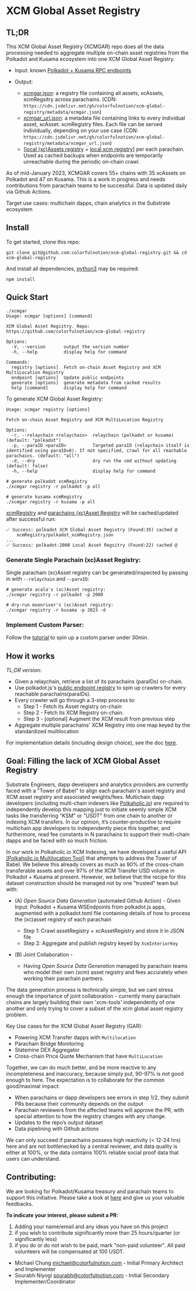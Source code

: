 # XCM Global Asset Registry

## TL;DR
This XCM Global Asset Registry (XCMGAR) repo does all the data processing needed to aggregate multiple on-chain asset registries from the Polkadot and Kusama ecosystem into one XCM Global Asset Registry.  

* Input: known [Polkadot + Kusama RPC endpoints](https://github.com/colorfulnotion/xcm-global-registry/tree/main/assets)

* Output:
	* [xcmgar.json](https://cdn.jsdelivr.net/gh/colorfulnotion/xcm-global-registry/metadata/xcmgar.json): a registry file containing all assets, xcAssets, xcmRegsitry across parachains.  (CDN: `https://cdn.jsdelivr.net/gh/colorfulnotion/xcm-global-registry/metadata/xcmgar.json`)
	*  [xcmgar_url.json](https://cdn.jsdelivr.net/gh/colorfulnotion/xcm-global-registry/metadata/xcmgar_url.json): a metadata file containing links to every individual asset, xcAsset. xcmRegistry files. Each file can be served individually, depending on your use case  (CDN: `https://cdn.jsdelivr.net/gh/colorfulnotion/xcm-global-registry/metadata/xcmgar_url.json`)
	* [[local (xc)Assets registry](https://github.com/colorfulnotion/xcm-global-registry/tree/main/assets/polkadot) + [local xcm registry](https://github.com/colorfulnotion/xcm-global-registry/tree/main/xcAssets/polkadot)] per each parachain. Used as cached backups when endpoints are temporarily unreachable during the periodic on-chain crawl.

As of mid-January 2023, XCMGAR covers 55+ chains with 35 xcAssets on Polkadot and 47 on Kusama. This is a work in progress and needs contributions from parachain teams to be successful. Data is updated daily via Github Actions.

Target use cases: multichain dapps, chain analytics in the Substrate ecosystem

## Install
To get started, clone this repo:
```
git clone git@github.com:colorfulnotion/xcm-global-registry.git && cd xcm-global-registry
```
And install all dependencies, [python3](https://www.python.org/downloads/) may be required:
```
npm install
```
## Quick Start

```
./xcmgar
Usage: xcmgar [options] [command]

XCM Global Asset Registry. Repo: https://github.com/colorfulnotion/xcm-global-registry

Options:
  -V, --version       output the version number
  -h, --help          display help for command

Commands:
  registry [options]  Fetch on-chain Asset Registry and XCM MultiLocation Registry
  endpoint [options]  Update public endpoints
  generate [options]  generate metadata from cached results
  help [command]      display help for command
```

To generate XCM Global Asset Registry:
```
Usage: xcmgar registry [options]

Fetch on-chain Asset Registry and XCM MultiLocation Registry

Options:
  -r, --relaychain <relaychain>  relaychain (polkadot or kusama) (default: "polkadot")
  -p, --paraID <paraID>          Targeted paraID (relaychain itself is identified using paraID=0). If not specified, crawl for all reachable parachains. (default: "all")
  -d, --dry                      dry run the cmd without updating (default: false)
  -h, --help                     display help for command

# generate polkadot xcmRegistry
./xcmgar registry -r polkadot -p all

# generate kusama xcmRegistry
./xcmgar registry -r kusama -p all
```

[xcmRegistry](https://github.com/colorfulnotion/xcm-global-registry/tree/main/xcmRegistry) and [parachains (xc)Asset Registry](https://github.com/colorfulnotion/xcm-global-registry/tree/main/assets/polkadot) will be cached/updated after successful run:
```
✅ Success: polkadot XCM Global Asset Registry (Found:35) cached @
    xcmRegistry/polkadot_xcmRegistry.json
...
✅ Success: polkadot-2000 Local Asset Regsitry (Found:22) cached @

```

### Generate Single Parachain (xc)Asset Registry:
Single parachain (xc)Asset registry can be generated/inspected by passing in with `--relaychain` and `--paraID`:

```
# generate acala's (xc)Asset registry:
./xcmgar registry -r polkadot -p 2000

# dry-run moonriver's (xc)Asset registry:
./xcmgar registry -r kusama -p 2023 -d
```

### Implement Custom Parser:
Follow the [tutorial](https://github.com/colorfulnotion/xcm-global-registry/blob/main/chainParsers/README.md) to spin up a custom parser under 30min.

## How it works
*TL;DR version*:
* Given a relaychain, retrieve a list of its parachains (paraIDs) on-chain.
* Use polkadot.js's [public endpoint registry](https://github.com/polkadot-js/apps/blob/master/packages/apps-config/src/endpoints/) to spin up crawlers for every reachable parachains(paraIDs).
* Every crawler will go through a 3-step process to:
  * Step 1 - Fetch its Asset registry on-chain   
  * Step 2 - Fetch its XCM Registry on-chain.
  * Step 3 - [optional] Augment the XCM result from previous step
* Aggregate multiple parachains' XCM Registry into one map keyed by the standardized multilocation

For implementation details (including design choice), see the doc [here](https://github.com/colorfulnotion/xcm-global-registry/blob/main/docs/DETAILS.md).

## Goal: Filling the lack of XCM Global Asset Registry

Substrate Engineers, dapp developers and analytics providers are currently faced with a "Tower of Babel" to align each parachain's asset registry and XCM asset registry and associated weights/fees. Multichain dapp developers (including multi-chain indexers like [Polkaholic.io](https://polkaholic.io)) are required to independently develop this mapping just to initiate seemly simple XCM tasks like transferring “KSM” or "USDT" from one chain to another or indexing XCM transfers.   In our opinion, it’s counter-productive to require multichain app developers to independently piece this together, and furthermore, read fee constants in N parachains to support their multi-chain dapps and be faced with so much friction.  

In our work in Polkaholic.io XCM Indexing, we have developed a useful API [[Polkaholic.io Multilocation Tool]](https://polkaholic.io/multilocation) that attempts to address the Tower of Babel. We believe this already covers as much as 90% of the cross-chain transferable assets and over 97% of the XCM Transfer USD volume in Polkadot + Kusama at present.  However, we believe that the recipe for this dataset construction should be managed not by one "trusted" team but with:
* (A) _Open Source Data Generation_ (automated Github Action) - Given Input: Polkadot + Kusama WSEndpoints from polkadot.js apps, augmented with a polkadot.toml file containing details of how to process the (xc)asset registry of each parachain
    * Step 1: Crawl assetRegistry + xcAssetRegistry and store it in JSON file
    * Step 2: Aggregate and publish registry keyed by `XcmInteriorKey`

* (B) Joint Collaboration -
    * Having *Open Source Data Generation* managed by parachain teams who model their own (xcm) asset registry and fees accurately when working their parachain partners.

The data generation process is technically simple, but we cant stress enough the importance of joint collaboration - currently many parachain chains are largely building their own 'xcm-tools' independently of one another and only trying to cover a subset of the xcm global asset registry problem.  

Key Use cases for the XCM Global Asset Registry (GAR):
* Powering XCM Transfer dapps with `Multilocation`
* Parachain Bridge Monitoring
* Statemine DEX Aggregator
* Cross-chain Price Quote Mechanism that have `MultiLocation`

Together, we can do much better, and be more reactive to any incompleteness and inaccuracy, because simply put, 90-97% is not good enough to here. The expectation is to collaborate for the common good/maximal impact:
* When parachains or dapp developers see errors in step 1/2, they submit PRs because their community depends on the output  
* Parachain reviewers from the affected teams will approve the PR, with special attention to how the registry changes  with any change.
* Updates to the repo’s output dataset
* Data pipelining with Github actions

We can only succeed if parachains possess high reactivity (< 12-24 hrs) here and are not bottlenecked by a central reviewer, and data quality is either at 100%, or the data contains 100% reliable social proof data that users can understand.

## Contributing:

We are looking for Polkadot/Kusama treasury and parachain teams to support this initiative. Please take a look at [here](https://github.com/colorfulnotion/xcm-global-registry/blob/main/docs/CONTRIBUTING.md) and give us your valuable feedbacks.

**To indicate your interest, please submit a PR:**

1. Adding your name/email and any ideas you have on this project
2. if you wish to contribute significantly more than 25 hours/quarter (or significantly less)
3. if you do or do not wish to be paid, mark "non-paid volunteer".  All paid volunteers will be compensated at 100 USDT.

* Michael Chung <michael@colorfulnotion.com> - Initial Primary Architect and Implementer
* Sourabh Niyogi <sourabh@colorfulnotion.com> - Initial Secondary Implementer/Coordinator
